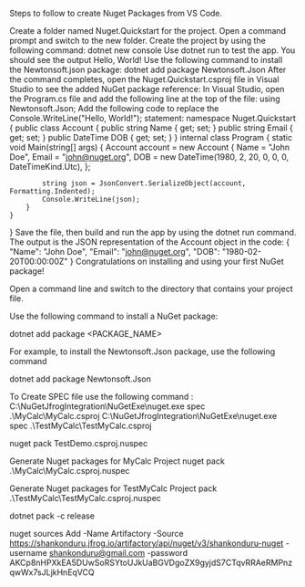 
Steps to follow to create Nuget Packages from VS Code.


Create a folder named Nuget.Quickstart for the project.
Open a command prompt and switch to the new folder.
Create the project by using the following command:
dotnet new console
Use dotnet run to test the app. You should see the output Hello, World!
Use the following command to install the Newtonsoft.json package:
dotnet add package Newtonsoft.Json
After the command completes, open the Nuget.Quickstart.csproj file in Visual Studio to see the added NuGet package reference:
<ItemGroup>
  <PackageReference Include="Newtonsoft.Json" Version="13.0.1" />
</ItemGroup>
In Visual Studio, open the Program.cs file and add the following line at the top of the file:
using Newtonsoft.Json;
Add the following code to replace the Console.WriteLine("Hello, World!"); statement:
namespace Nuget.Quickstart
{
    public class Account
    {
        public string Name { get; set; }
        public string Email { get; set; }
        public DateTime DOB { get; set; }
    }
    internal class Program
    {
        static void Main(string[] args)
        {
            Account account = new Account
            {
                Name = "John Doe",
                Email = "john@nuget.org",
                DOB = new DateTime(1980, 2, 20, 0, 0, 0, DateTimeKind.Utc),
            };

            string json = JsonConvert.SerializeObject(account, Formatting.Indented);
            Console.WriteLine(json);
        }
    }
}
Save the file, then build and run the app by using the dotnet run command. The output is the JSON representation of the Account object in the code:
{
  "Name": "John Doe",
  "Email": "john@nuget.org",
  "DOB": "1980-02-20T00:00:00Z"
}
Congratulations on installing and using your first NuGet package!

Open a command line and switch to the directory that contains your project file.

Use the following command to install a NuGet package:

dotnet add package <PACKAGE_NAME>

For example, to install the Newtonsoft.Json package, use the following command

dotnet add package Newtonsoft.Json

To Create SPEC file use the following command :
C:\NuGetJfrogIntegration\NuGetExe\nuget.exe spec .\MyCalc\MyCalc.csproj 
C:\NuGetJfrogIntegration\NuGetExe\nuget.exe spec .\TestMyCalc\TestMyCalc.csproj 


nuget pack TestDemo.csproj.nuspec


Generate Nuget packages for MyCalc Project 
nuget pack .\MyCalc\MyCalc.csproj.nuspec

Generate Nuget packages for TestMyCalc Project
pack .\TestMyCalc\TestMyCalc.csproj.nuspec

dotnet pack -c release



nuget sources Add -Name Artifactory -Source https://shankonduru.jfrog.io/artifactory/api/nuget/v3/shankonduru-nuget -username shankonduru@gmail.com -password AKCp8nHPXkEA5DUwSoRSYtoUJkUaBGVDgoZX9gyjdS7CTqvRRAeRMPnzqwWx7sJLjkHnEqVCQ
